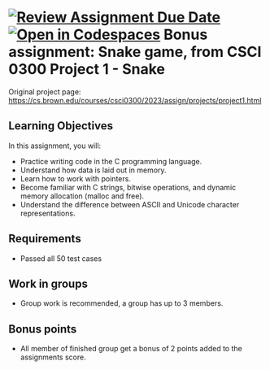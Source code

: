 [![Review Assignment Due Date](https://classroom.github.com/assets/deadline-readme-button-24ddc0f5d75046c5622901739e7c5dd533143b0c8e959d652212380cedb1ea36.svg)](https://classroom.github.com/a/PmVSVkD4)
[![Open in Codespaces](https://classroom.github.com/assets/launch-codespace-7f7980b617ed060a017424585567c406b6ee15c891e84e1186181d67ecf80aa0.svg)](https://classroom.github.com/open-in-codespaces?assignment_repo_id=13251342)
Bonus assignment: Snake game, from CSCI 0300 Project 1 - Snake
===========================
Original project page: https://cs.brown.edu/courses/csci0300/2023/assign/projects/project1.html

## Learning Objectives
In this assignment, you will:

- Practice writing code in the C programming language.
- Understand how data is laid out in memory.
- Learn how to work with pointers.
- Become familiar with C strings, bitwise operations, and dynamic memory allocation (malloc and free).
- Understand the difference between ASCII and Unicode character representations.

## Requirements
- Passed all 50 test cases

## Work in groups
- Group work is recommended, a group has up to 3 members.

## Bonus points
- All member of finished group get a bonus of 2 points added to the assignments score.



